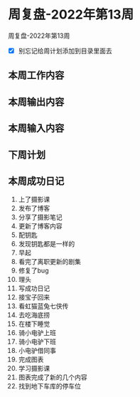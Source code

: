 # 周复盘-2022年第13周

周复盘-2022年第13周

- [x] 别忘记给周计划添加到目录里面去

## 本周工作内容

## 本周输出内容

## 本周输入内容

## 下周计划

## 本周成功日记
1. 上了摄影课
2. 发布了博客
3. 分享了摄影笔记
4. 更新了博客内容
5. 配钥匙
6. 发现钥匙都是一样的
7. 早起
8. 看完了离职更新的剧集
9. 修复了bug
10. 理头
11.  写成功日记
12. 接宝子回来
13. 看虹猫蓝兔七侠传
14. 去吃海底捞
15. 在楼下睡觉
16. 骑小电驴上班
17. 骑小电驴下班
18. 小电驴借同事
19. 完成图表
20. 学习摄影课
21. 图表完成了新的几个内容
22. 找到地下车库的停车位